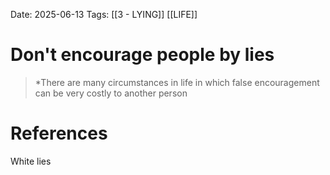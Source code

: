Date: 2025-06-13
Tags: [[3 - LYING]] [[LIFE]]

# Don't encourage people by lies

>*There are many circumstances in life in which false encouragement can be very costly to another person 
# References 
White lies